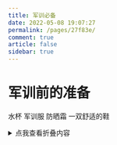 ```yaml
---
title: 军训必备
date: 2022-05-08 19:07:27
permalink: /pages/27f83e/
comment: true
article: false
sidebar: true
---
```

# 军训前的准备
 水杯 军训服 防晒霜 一双舒适的鞋

<details>
<summary>点我查看折叠内容</summary>

 <ul>
     <li>1.路径：a:自己在网上购买自己喜欢的 
  b:到大学生服务中心（办校园卡的地方）进行购买
  c:当然，如果感觉比较贵可以到学校的二手群里进行挑选。寻找自己想要的
  个人建议： 最好自己准备一个腰带，因为并不是每个人都正好穿着军训衣服正好合适<>
     <li>2.防晒霜： 还是可以适当的购入一些，效果还是可以的。<>
     <li>3.一双舒适的鞋： 大家都知道军训肯定是要站军姿的，这就需要一双舒服的鞋了，最好选鞋底软绵绵的比较舒适。<>
 </ul>
</details>
